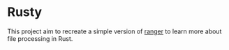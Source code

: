 # Rusty

This project aim to recreate a simple version of [ranger](https://github.com/ranger/ranger) to learn more about file processing in Rust.
